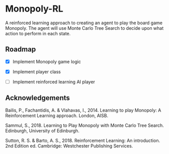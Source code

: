 # Monopoly-RL
A reinforced learning approach to creating an agent to play the board game Monopoly. The agent will use Monte Carlo Tree Search to decide upon what action to perform in each state.


## Roadmap
- [x] Implement Monopoly game logic
- [x] Implement player class
- [ ] Implement reinforced learning AI player
 

## Acknowledgements
Bailis, P., Fachantidis, A. & Vlahavas, I., 2014. Learning to play Monopoly: A Reinforcement Learning approach. London, AISB.

Sammul, S., 2018. Learning to Play Monopoly with Monte Carlo Tree Search. Edinburgh, University of Edinburgh.

Sutton, R. S. & Barto, A. S., 2018. Reinforcement Learning: An introduction. 2nd Edition ed. Cambridge: Westchester Publishing Services.
